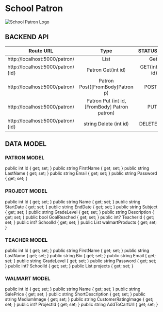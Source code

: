 # School Patron
![School Patron Logo](/images/logo.jpg)


## BACKEND API

| Route URL       | Type           | STATUS  |
| ------------- |:-------------:| -----:|
| http://localhost:5000/patron/     | List<Patron>  | Get |
| http://localhost:5000/patron/  {id}    | Patron Get(int id)      | GET(int id) |
| http://localhost:5000/patron/ | Patron Post([FromBody]Patron p)     | POST |
| http://localhost:5000/patron/ | Patron Put (int id, [FromBody] Patron patron)     | PUT |
| http://localhost:5000/patron/ {id}  | string Delete (int id)     | DELETE |

## DATA MODEL

  ### PATRON MODEL
  public int Id { get; set; }
  public string FirstName { get; set; }
  public string LastName { get; set; }
  public string Email { get; set; }
  public string Password { get; set; }

  ### PROJECT MODEL
  public int Id { get; set; }
  public string Name { get; set; }
  public string StartDate { get; set; }
  public string EndDate { get; set; }
  public string Subject { get; set; }
  public string GradeLevel { get; set; }
  public string Description { get; set; }
  public bool GoalReached { get; set; }
  public int? TeacherId { get; set; }
  public int? SchoolId { get; set; }
  public List<WalmartProduct> walmartProducts { get; set; }

  ### TEACHER MODEL
  public int Id { get; set; }
  public string FirstName { get; set; }
  public string LastName { get; set; }
  public string Bio { get; set; }
  public string Email { get; set; }
  public string GradeLevel { get; set; }
  public string Password { get; set; }
  public int? SchoolId { get; set; }
  public List<Project> projects { get; set; }

  ### WALMART MODEL
  public int Id { get; set; }
  public string Name { get; set; }
  public string SalePrice { get; set; }
  public string ShortDescription { get; set; }
  public string MediumImage { get; set; }
  public string CustomerRatingImage { get; set; }
  public int? ProjectId { get; set; }
  public string AddToCartUrl { get; set; }

  